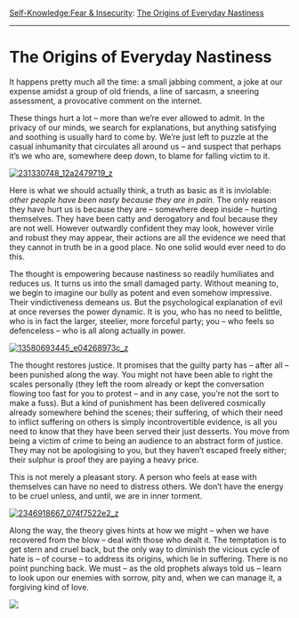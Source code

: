 [Self-Knowledge:](https://www.theschooloflife.com/thebookoflife/category/self-knowledge/)[Fear & Insecurity](https://www.theschooloflife.com/thebookoflife/category/self-knowledge/fear-insecurity/): [The Origins of Everyday Nastiness](https://www.theschooloflife.com/thebookoflife/the-origins-of-everyday-nastiness/)

* * *

# The Origins of Everyday Nastiness

It happens pretty much all the time: a small jabbing comment, a joke at our expense amidst a group of old friends, a line of sarcasm, a sneering assessment, a provocative comment on the internet.

These things hurt a lot – more than we’re ever allowed to admit. In the privacy of our minds, we search for explanations, but anything satisfying and soothing is usually hard to come by. We’re just left to puzzle at the casual inhumanity that circulates all around us – and suspect that perhaps it’s we who are, somewhere deep down, to blame for falling victim to it.

[![231330748_12a2479719_z](https://www.theschooloflife.com/thebookoflife/wp-content/uploads/2016/05/231330748_12a2479719_z.jpg)](http://www.thebookoflife.org/wp-content/uploads/2016/05/231330748_12a2479719_z.jpg)

Here is what we should actually think, a truth as basic as it is inviolable: _other people have been nasty because they are in pain._ The only reason they have hurt us is because they are – somewhere deep inside – hurting themselves. They have been catty and derogatory and foul because they are not well. However outwardly confident they may look, however virile and robust they may appear, their actions are all the evidence we need that they cannot in truth be in a good place. No one solid would ever need to do this.

The thought is empowering because nastiness so readily humiliates and reduces us. It turns us into the small damaged party. Without meaning to, we begin to imagine our bully as potent and even somehow impressive. Their vindictiveness demeans us. But the psychological explanation of evil at once reverses the power dynamic. It is you, who has no need to belittle, who is in fact the larger, steelier, more forceful party; you – who feels so defenceless – who is all along actually in power.

[![13580693445_e04268973c_z](https://www.theschooloflife.com/thebookoflife/wp-content/uploads/2016/05/13580693445_e04268973c_z.jpg)](http://www.thebookoflife.org/wp-content/uploads/2016/05/13580693445_e04268973c_z.jpg)

The thought restores justice. It promises that the guilty party has – after all – been punished along the way. You might not have been able to right the scales personally (they left the room already or kept the conversation flowing too fast for you to protest – and in any case, you’re not the sort to make a fuss). But a kind of punishment has been delivered cosmically already somewhere behind the scenes; their suffering, of which their need to inflict suffering on others is simply incontrovertible evidence, is all you need to know that they have been served their just desserts. You move from being a victim of crime to being an audience to an abstract form of justice. They may not be apologising to you, but they haven’t escaped freely either; their sulphur is proof they are paying a heavy price.

This is not merely a pleasant story. A person who feels at ease with themselves can have no need to distress others. We don’t have the energy to be cruel unless, and until, we are in inner torment.

[![2346918667_074f7522e2_z](https://www.theschooloflife.com/thebookoflife/wp-content/uploads/2016/05/2346918667_074f7522e2_z.jpg)](http://www.thebookoflife.org/wp-content/uploads/2016/05/2346918667_074f7522e2_z.jpg)

Along the way, the theory gives hints at how we might – when we have recovered from the blow – deal with those who dealt it. The temptation is to get stern and cruel back, but the only way to diminish the vicious cycle of hate is – of course – to address its origins, which lie in suffering. There is no point punching back. We must – as the old prophets always told us – learn to look upon our enemies with sorrow, pity and, when we can manage it, a forgiving kind of love.

[![](https://img.youtube.com/vi/8Qjy-ydl9QE/0.jpg)](https://www.youtube.com/embed/8Qjy-ydl9QE '')

